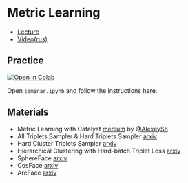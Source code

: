 # Metric Learning

- [Lecture](https://docs.google.com/presentation/d/1Cu6z5zkm7Xn-DOJdcUrW06PjsnQU-obtpdPino2CUmY/edit?usp=sharing)
- [Video(rus)]()

## Practice

[![Open In Colab](https://colab.research.google.com/assets/colab-badge.svg)](https://drive.google.com/file/d/1XIJX6GWgZYYEOKjdNYatEshpbFeKOyok/view?usp=sharing)

Open `seminar.ipynb` and follow the instructions here.

## Materials

- Metric Learning with Catalyst [medium](https://medium.com/pytorch/metric-learning-with-catalyst-8c8337dfab1a) by [@AlexeySh](https://github.com/AlekseySh)
- All Triplets Sampler & Hard Triplets Sampler [arxiv](https://arxiv.org/pdf/1703.07737.pdf)
- Hard Cluster Triplets Sampler [arxiv](https://arxiv.org/abs/1812.10325)
- Hierarchical Clustering with Hard-batch Triplet Loss [arxiv](https://arxiv.org/pdf/1810.06951.pdf)
- SphereFace [arxiv](https://arxiv.org/pdf/1704.08063.pdf)
- CosFace [arxiv](https://arxiv.org/pdf/1801.09414.pdf)
- ArcFace [arxiv](https://arxiv.org/abs/1801.07698)
